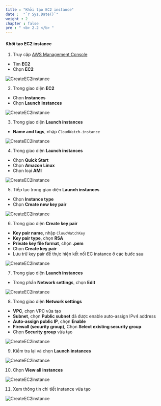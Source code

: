 ```yaml
---
title : "Khởi tạo EC2 instance"
date :  "`r Sys.Date()`" 
weight : 2 
chapter : false
pre : " <b> 2.2 </b> "
---
```


#### Khởi tạo EC2 instance

1.  Truy cập [AWS Management Console](https://aws.amazon.com/console/)

- Tìm **EC2**
- Chọn **EC2**

![CreateEC2instance](/images/2/0001.png?featherlight=false&width=90pc)

2. Trong giao diện **EC2**

- Chọn **Instances**
- Chọn **Launch instances**

![CreateEC2instance](/images/2/0002.png?featherlight=false&width=90pc)

3. Trong giao diện **Launch instances**

- **Name and tags**, nhập ```CloudWatch-instance```

![CreateEC2instance](/images/2/0003.png?featherlight=false&width=90pc)

4. Trong giao diện **Launch instances**

- Chọn **Quick Start**
- Chọn **Amazon Linux**
- Chọn loại **AMI**

![CreateEC2instance](/images/2/0004.png?featherlight=false&width=90pc)

5. Tiếp tục trong giao diện **Launch instances**

- Chọn **Instance type**
- Chọn **Create new key pair**

![CreateEC2instance](/images/2/0005.png?featherlight=false&width=90pc)

6. Trong giao diện **Create key pair**

- **Key pair name**, nhập ```CloudWatchKey```
- **Key pair type**, chọn **RSA**
- **Private key file format**, chọn **.pem**
- Chọn **Create key pair**
- Lưu trữ key pair để thực hiện kết nối EC instance ở các bước sau

![CreateEC2instance](/images/2/0006.png?featherlight=false&width=90pc)

7. Trong giao diện **Launch instances**

- Trong phần **Network settings**, chọn **Edit**

![CreateEC2instance](/images/2/0007.png?featherlight=false&width=90pc)

8. Trong giao diện **Network settings**

- **VPC**, chọn VPC vừa tạo
- **Subnet**, chọn **Public subnet** đã được enable auto-assign IPv4 address
- **Auto-assign public IP**, chọn **Enable**
- **Firewall (security group)**, Chọn **Select existing security group**
- Chọn **Security group** vừa tạo

![CreateEC2instance](/images/2/0008.png?featherlight=false&width=90pc)

9. Kiểm tra lại và chọn **Launch instances**

![CreateEC2instance](/images/2/0009.png?featherlight=false&width=90pc)

10. Chọn **View all instances**

![CreateEC2instance](/images/2/00010.png?featherlight=false&width=90pc)

11. Xem thông tin chi tiết instance vừa tạo

![CreateEC2instance](/images/2/00011.png?featherlight=false&width=90pc)

